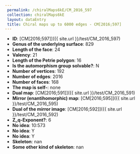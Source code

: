 ```yaml
--- 
 permalink: /chiralMaps6kE/CM_2016_597 
 collection: chiralMaps6kE
 layout: dataEntry
 title: Chiral maps up to 6000 edges - CM[2016;597]
---
```


- **ID**: [CM[2016;597]]({{ site.url }}/test/CM_2016_597)
- **Genus of the underlying surface**: 829
- **Length of the face**: 24
- **Valency**: 21
- **Length of the Petrie polygon**: 16
- **Is the automorphism group solvable?**: N
- **Number of vertices**: 192
- **Number of edges**: 2016
- **Number of faces**: 168
- **The map is self-**: none
- **Dual map**: [CM[2016;591]]({{ site.url }}/test/CM_2016_591)
- **Mirror (enantihomorphic) map**: [CM[2016;595]]({{ site.url }}/test/CM_2016_595)
- **Dual of the mirror image**: [CM[2016;592]]({{ site.url }}/test/CM_2016_592)
- **Z_q-Exponent?**: 6
- **No idea**:  10:573
- **No idea**: Y
- **No idea**: Y
- **Skeleton**: nan
- **Some other kind of skeleton**: nan
